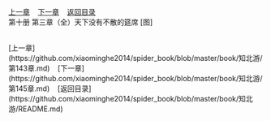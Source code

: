 
[上一章](https://github.com/xiaominghe2014/spider_book/blob/master/book/知北游/第143章.md)&nbsp;&nbsp;&nbsp;&nbsp;[下一章](https://github.com/xiaominghe2014/spider_book/blob/master/book/知北游/第145章.md)&nbsp;&nbsp;&nbsp;&nbsp;[返回目录](https://github.com/xiaominghe2014/spider_book/blob/master/book/知北游/README.md)
<br /> 第十册 第三章（全）天下没有不散的筵席 [图]<br />
    
  <br />
[上一章](https://github.com/xiaominghe2014/spider_book/blob/master/book/知北游/第143章.md)&nbsp;&nbsp;&nbsp;&nbsp;[下一章](https://github.com/xiaominghe2014/spider_book/blob/master/book/知北游/第145章.md)&nbsp;&nbsp;&nbsp;&nbsp;[返回目录](https://github.com/xiaominghe2014/spider_book/blob/master/book/知北游/README.md)

